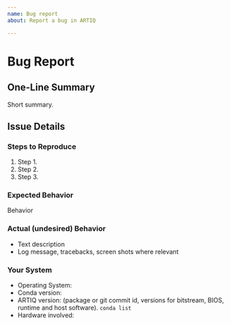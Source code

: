 ```yaml
---
name: Bug report
about: Report a bug in ARTIQ    

---
```


<!-- Above are non-Markdown tags for Github auto-prompting issue type. Template based on pylint: https://raw.githubusercontent.com/PyCQA/pylint/master/.github/ISSUE_TEMPLATE/ -->

# Bug Report

<!-- Thanks for reporting a bug report to ARTIQ! You can also discuss issues and ask questions on IRC (the [#m-labs channel on freenode](https://webchat.freenode.net/?channels=m-labs) or on the [ARTIQ mailing list](https://ssl.serverraum.org/lists/listinfo/artiq). Please check Github/those forums to avoid posting a repeat issue.  

Context helps us fix issues faster, so please include the following: 
-->

## One-Line Summary

Short summary.

## Issue Details

### Steps to Reproduce

1. Step 1.
2. Step 2.
3. Step 3.

### Expected Behavior

Behavior

### Actual (undesired) Behavior

* Text description
* Log message, tracebacks, screen shots where relevant

### Your System

* Operating System:
* Conda version:
* ARTIQ version: (package or git commit id, versions for bitstream, BIOS, runtime and host software). `conda list`
* Hardware involved:

<!--
For in-depth information on bug reporting, see:

http://www.chiark.greenend.org.uk/~sgtatham/bugs.html https://developer.mozilla.org/en-US/docs/Mozilla/QA/Bug_writing_guidelines
-->

